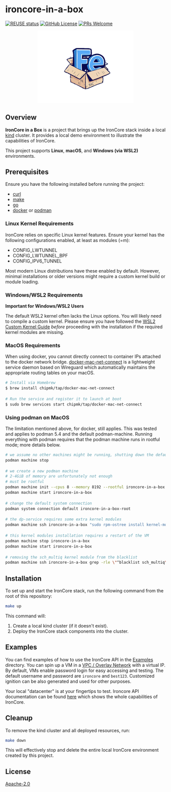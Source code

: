 # ironcore-in-a-box

[![REUSE status](https://api.reuse.software/badge/github.com/ironcore-dev/ironcore-in-a-box)](https://api.reuse.software/info/github.com/ironcore-dev/ironcore-in-a-box)
[![GitHub License](https://img.shields.io/static/v1?label=License&message=Apache-2.0&color=blue)](LICENSE)
[![PRs Welcome](https://img.shields.io/badge/PRs-welcome-brightgreen.svg)](https://makeapullrequest.com)

<p align="center">
  <img src="docs/assets/logo.png" alt="IronCore in a Box" width="300"/>
</p>

## Overview

**IronCore in a Box** is a project that brings up the IronCore stack inside a local [kind](https://kind.sigs.k8s.io/) cluster. It provides a local demo environment to illustrate the capabilities of IronCore.

This project supports **Linux**, **macOS**, and **Windows (via WSL2)** environments.

## Prerequisites

Ensure you have the following installed before running the project:

* [curl](https://curl.se/)
* [make](https://www.gnu.org/software/make/)
* [go](https://go.dev/)
* [docker](https://www.docker.com/) or [podman](https://podman.io/)

### Linux Kernel Requirements

IronCore relies on specific Linux kernel features. Ensure your kernel has the following configurations enabled, at least as modules (=m):

* CONFIG_LWTUNNEL
* CONFIG_LWTUNNEL_BPF
* CONFIG_IPV6_TUNNEL

Most modern Linux distributions have these enabled by default. However, minimal installations or older versions might require a custom kernel build or module loading.

### Windows/WSL2 Requirements

**Important for Windows/WSL2 Users** 

The default WSL2 kernel often lacks the Linux options. You will likely need to compile a custom kernel. Please ensure you have followed the [WSL2 Custom Kernel Guide](docs/windows_wsl2_kernel.md) *before* proceeding with the installation if the required kernel modules are missing.

### MacOS Requirements

When using docker, you cannot directly connect to container IPs attached to the docker network bridge. [docker-mac-net-connect](https://github.com/chipmk/docker-mac-net-connect) is a lightweight service daemon based on Wireguard which automatically maintains the appropriate routing tables on your macOS.

```bash
# Install via Homebrew
$ brew install chipmk/tap/docker-mac-net-connect

# Run the service and register it to launch at boot
$ sudo brew services start chipmk/tap/docker-mac-net-connect
```

### Using podman on MacOS

The limitation mentioned above, for docker, still applies.
This was tested and applies to podman 5.4 and the default podman-machine.
Running everything with podman requires that the podman machine runs in rootful mode; more details below.

```bash
# we assume no other machines might be running, shutting down the default one
podman machine stop

# we create a new podman machine
# 2-4GiB of memory are unfortunately not enough
# must be rootful
podman machine init --cpus 8 --memory 8192 --rootful ironcore-in-a-box
podman machine start ironcore-in-a-box

# change the default system connection
podman system connection default ironcore-in-a-box-root

# the dp-service requires some extra kernel modules
podman machine ssh ironcore-in-a-box "sudo rpm-ostree install kernel-modules-extra"

# this kernel modules installation requires a restart of the VM
podman machine stop ironcore-in-a-box
podman machine start ironcore-in-a-box

# removing the sch_multiq kernel module from the blacklist
podman machine ssh ironcore-in-a-box grep -rle \"^blacklist sch_multiq\" /etc/modprobe.d/ \| xargs -r sudo sed -i \'s/blacklist sch_multiq/#blacklist sch_multiq/\'
```

## Installation

To set up and start the IronCore stack, run the following command from the root of this repository:

```sh
make up
```


This command will:
1.  Create a local kind cluster (if it doesn't exist).
2.  Deploy the IronCore stack components into the cluster.

## Examples

You can find examples of how to use the IronCore API in the [Examples](examples/) directory. You can spin up a VM in a [VPC / Overlay Network](https://en.wikipedia.org/wiki/Virtual_private_cloud) with a virtual IP. By default, VMs enable password login for easy accessing and testing. The default username and password are `ironcore` and `best123`. Customized ignition can be also generated and used for other purposes.

Your local "datacenter" is at your fingertips to test. Ironcore API documentation can be found [here](https://ironcore-dev.github.io/ironcore/api-reference/overview/) which shows the whole capabilities of IronCore.

## Cleanup

To remove the kind cluster and all deployed resources, run:

```sh
make down
```


This will effectively stop and delete the entire local IronCore environment created by this project.

## License

[Apache-2.0](LICENSE)
